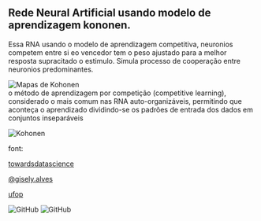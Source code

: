 ## Rede Neural Artificial usando modelo de aprendizagem kononen.



Essa RNA usando o modelo de aprendizagem competitiva, neuronios competem entre si eo vencedor tem o peso ajustado para a melhor resposta supracitado o estimulo. Simula processo de cooperação entre neuronios predominantes.


![Mapas de Kohonen](https://upload.wikimedia.org/wikipedia/commons/3/35/TrainSOM.gif)         
 o método de aprendizagem por competição (competitive learning), considerado o mais comum nas RNA auto-organizáveis, permitindo que aconteça o aprendizado dividindo-se os padrões de entrada dos dados em conjuntos inseparáveis
 
 

![Kohonen]( https://upload.wikimedia.org/wikipedia/commons/3/37/StepTrainingSOM.gif)  


font:


[towardsdatascience](https://towardsdatascience.com/kohonen-self-organizing-maps-a29040d688da)
    
[@gisely.alves](https://medium.com/neuronio-br/descobrindo-som-uma-rede-neural-com-aprendizado-n%C3%A3o-supervisionado-f22bc1e55eca)

[ufop](http://www2.decom.ufop.br/imobilis/self-organizing-maps/)



![GitHub](https://img.shields.io/badge/C-gcc-blue)
![GitHub](https://img.shields.io/badge/licence-GPL%203.0-GREE)



